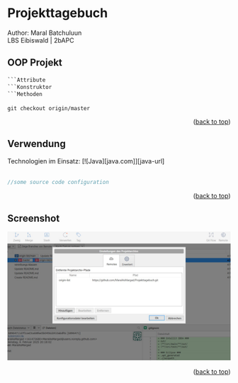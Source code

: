 # Projekttagebuch
Author: Maral Batchuluun <br>LBS Eibiswald | 2bAPC

## OOP Projekt

```Klassen
```Attribute
```Konstruktor
```Methoden

git checkout origin/master

```
<p align="right">(<a href="#readme-top">back to top</a>)</p>

## Verwendung
Technologien im Einsatz:
[![Java][java.com]][java-url]

```Java

//some source code configuration

```
<p align="right">(<a href="#readme-top">back to top</a>)</p>

## Screenshot

![Screen Shot](https://github.com/MaralAsMargad/Projekttagebuch/blob/main/Git-SourceTree.jpg)

<p align="right">(<a href="#readme-top">back to top</a>)</p>

